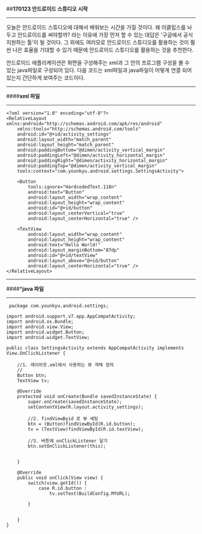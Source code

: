 ##**170123 안드로이드 스튜디오 시작**
***

 오늘은 안드로이드 스튜디오에 대해서 배워보는 시간을 가질 것이다. 왜 이클립스를 놔두고 안드로이드를 써야할까? 라는 이유에 가장 먼저 할 수 있는 대답은 '구글에서 공식지원하는 툴'이 될 것이다. 그 외에도 여러모로 안드로이드 스튜디오를 활용하는 것이 훨씬 나은 효율을 기대할 수 있기 때문에 안드로이드 스튜디오를 활용하는 것을 추천한다.

 안드로이드 애플리케이션은 화면을 구성해주는 xml과 그 안의 프로그램 구성을 볼 수 있는 java파일로 구성되어 있다. 다음 코드는 xml파일과 java파일이 어떻게 연결 되어 있는지 간단하게 보여주는 코드이다.


***
####**xml 파일**
***
	<?xml version="1.0" encoding="utf-8"?>
	<RelativeLayout xmlns:android="http://schemas.android.com/apk/res/android"
	    xmlns:tools="http://schemas.android.com/tools"
	    android:id="@+id/activity_settings"
	    android:layout_width="match_parent"
	    android:layout_height="match_parent"
	    android:paddingBottom="@dimen/activity_vertical_margin"
	    android:paddingLeft="@dimen/activity_horizontal_margin"
	    android:paddingRight="@dimen/activity_horizontal_margin"
	    android:paddingTop="@dimen/activity_vertical_margin"
	    tools:context="com.younkyu.android.settings.SettingsActivity">
	
	    <Button
	        tools:ignore="HardcodedText.118n"
	        android:text="Button"
	        android:layout_width="wrap_content"
	        android:layout_height="wrap_content"
	        android:id="@+id/button"
	        android:layout_centerVertical="true"
	        android:layout_centerHorizontal="true" />
	
	    <TextView
	        android:layout_width="wrap_content"
	        android:layout_height="wrap_content"
	        android:text="Hello World!"
	        android:layout_marginBottom="87dp"
	        android:id="@+id/textView"
	        android:layout_above="@+id/button"
	        android:layout_centerHorizontal="true" />
	</RelativeLayout>


***
####***java 파일**
***
	 package com.younkyu.android.settings;
	
	import android.support.v7.app.AppCompatActivity;
	import android.os.Bundle;
	import android.view.View;
	import android.widget.Button;
	import android.widget.TextView;
	
	public class SettingsActivity extends AppCompatActivity implements View.OnClickListener {
	
	    //1. 레이아웃.xml에서 사용하는 뷰 객체 정의
	    //
	    Button btn;
	    TextView tv;
	
	    @Override
	    protected void onCreate(Bundle savedInstanceState) {
	        super.onCreate(savedInstanceState);
	        setContentView(R.layout.activity_settings);
	
	        //2. findViewByid 로 뷰 세팅
	        btn = (Button)findViewById(R.id.button);
	        tv = (TextView)findViewById(R.id.textView);
	
	        //3. 버튼에 onClickListener 달기
	        btn.setOnClickListener(this);
	
	
	    }
	
	    @Override
	    public void onClick(View view) {
	        switch(view.getId()) {
	            case R.id.button :
	                tv.setText(BuildConfig.MYURL);
	
	        }
	
	
	    }
	}

 